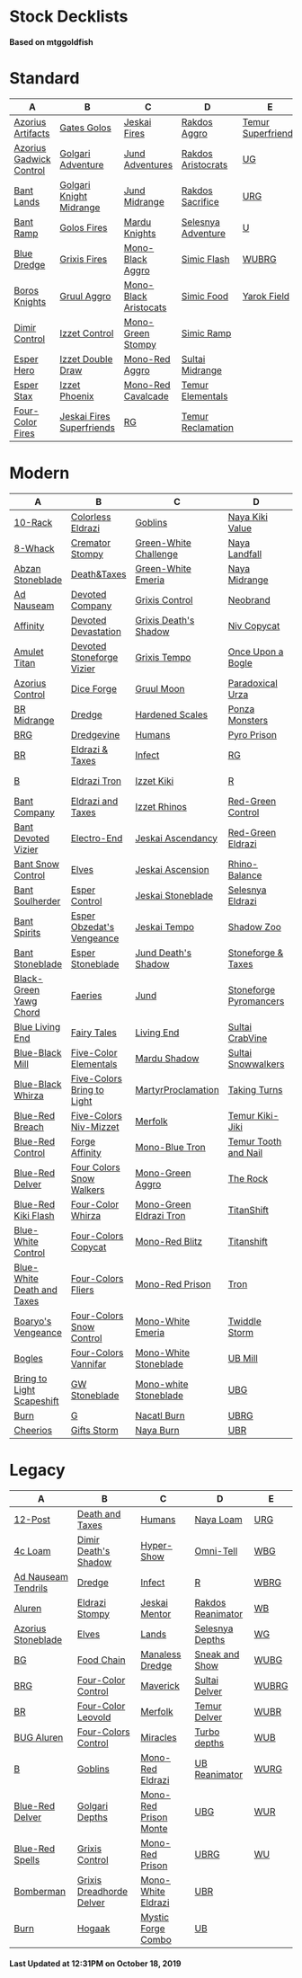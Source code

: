 # Stock Decklists
#### Based on mtggoldfish


# Standard

|                                        A                                         |                                          B                                           |                                      C                                       |                                   D                                    |                                   E                                    |
|----------------------------------------------------------------------------------|--------------------------------------------------------------------------------------|------------------------------------------------------------------------------|------------------------------------------------------------------------|------------------------------------------------------------------------|
|[Azorius Artifacts](./mtggoldfish/Standard/decks/Azorius_Artifacts.md)            |[Gates Golos](./mtggoldfish/Standard/decks/Gates_Golos.md)                            |[Jeskai Fires](./mtggoldfish/Standard/decks/Jeskai_Fires.md)                  |[Rakdos Aggro](./mtggoldfish/Standard/decks/Rakdos_Aggro.md)            |[Temur Superfriends](./mtggoldfish/Standard/decks/Temur_Superfriends.md)|
|[Azorius Gadwick Control](./mtggoldfish/Standard/decks/Azorius_Gadwick_Control.md)|[Golgari Adventure](./mtggoldfish/Standard/decks/Golgari_Adventure.md)                |[Jund Adventures](./mtggoldfish/Standard/decks/Jund_Adventures.md)            |[Rakdos Aristocrats](./mtggoldfish/Standard/decks/Rakdos_Aristocrats.md)|[UG](./mtggoldfish/Standard/decks/UG.md)                                |
|[Bant Lands](./mtggoldfish/Standard/decks/Bant_Lands.md)                          |[Golgari Knight Midrange](./mtggoldfish/Standard/decks/Golgari_Knight_Midrange.md)    |[Jund Midrange](./mtggoldfish/Standard/decks/Jund_Midrange.md)                |[Rakdos Sacrifice](./mtggoldfish/Standard/decks/Rakdos_Sacrifice.md)    |[URG](./mtggoldfish/Standard/decks/URG.md)                              |
|[Bant Ramp](./mtggoldfish/Standard/decks/Bant_Ramp.md)                            |[Golos Fires](./mtggoldfish/Standard/decks/Golos_Fires.md)                            |[Mardu Knights](./mtggoldfish/Standard/decks/Mardu_Knights.md)                |[Selesnya Adventure](./mtggoldfish/Standard/decks/Selesnya_Adventure.md)|[U](./mtggoldfish/Standard/decks/U.md)                                  |
|[Blue Dredge](./mtggoldfish/Standard/decks/Blue_Dredge.md)                        |[Grixis Fires](./mtggoldfish/Standard/decks/Grixis_Fires.md)                          |[Mono-Black Aggro](./mtggoldfish/Standard/decks/Mono-Black_Aggro.md)          |[Simic Flash](./mtggoldfish/Standard/decks/Simic_Flash.md)              |[WUBRG](./mtggoldfish/Standard/decks/WUBRG.md)                          |
|[Boros Knights](./mtggoldfish/Standard/decks/Boros_Knights.md)                    |[Gruul Aggro](./mtggoldfish/Standard/decks/Gruul_Aggro.md)                            |[Mono-Black Aristocats](./mtggoldfish/Standard/decks/Mono-Black_Aristocats.md)|[Simic Food](./mtggoldfish/Standard/decks/Simic_Food.md)                |[Yarok Field](./mtggoldfish/Standard/decks/Yarok_Field.md)              |
|[Dimir Control](./mtggoldfish/Standard/decks/Dimir_Control.md)                    |[Izzet Control](./mtggoldfish/Standard/decks/Izzet_Control.md)                        |[Mono-Green Stompy](./mtggoldfish/Standard/decks/Mono-Green_Stompy.md)        |[Simic Ramp](./mtggoldfish/Standard/decks/Simic_Ramp.md)                |                                                                        |
|[Esper Hero](./mtggoldfish/Standard/decks/Esper_Hero.md)                          |[Izzet Double Draw](./mtggoldfish/Standard/decks/Izzet_Double_Draw.md)                |[Mono-Red Aggro](./mtggoldfish/Standard/decks/Mono-Red_Aggro.md)              |[Sultai Midrange](./mtggoldfish/Standard/decks/Sultai_Midrange.md)      |                                                                        |
|[Esper Stax](./mtggoldfish/Standard/decks/Esper_Stax.md)                          |[Izzet Phoenix](./mtggoldfish/Standard/decks/Izzet_Phoenix.md)                        |[Mono-Red Cavalcade](./mtggoldfish/Standard/decks/Mono-Red_Cavalcade.md)      |[Temur Elementals](./mtggoldfish/Standard/decks/Temur_Elementals.md)    |                                                                        |
|[Four-Color Fires](./mtggoldfish/Standard/decks/Four-Color_Fires.md)              |[Jeskai Fires Superfriends](./mtggoldfish/Standard/decks/Jeskai_Fires_Superfriends.md)|[RG](./mtggoldfish/Standard/decks/RG.md)                                      |[Temur Reclamation](./mtggoldfish/Standard/decks/Temur_Reclamation.md)  |                                                                        |


# Modern

|                                          A                                           |                                          B                                           |                                       C                                        |                                      D                                       |                                   E                                    |
|--------------------------------------------------------------------------------------|--------------------------------------------------------------------------------------|--------------------------------------------------------------------------------|------------------------------------------------------------------------------|------------------------------------------------------------------------|
|[10-Rack](./mtggoldfish/Modern/decks/10-Rack.md)                                      |[Colorless Eldrazi](./mtggoldfish/Modern/decks/Colorless_Eldrazi.md)                  |[Goblins](./mtggoldfish/Modern/decks/Goblins.md)                                |[Naya Kiki Value](./mtggoldfish/Modern/decks/Naya_Kiki_Value.md)              |[UB](./mtggoldfish/Modern/decks/UB.md)                                  |
|[8-Whack](./mtggoldfish/Modern/decks/8-Whack.md)                                      |[Cremator Stompy](./mtggoldfish/Modern/decks/Cremator_Stompy.md)                      |[Green-White Challenge](./mtggoldfish/Modern/decks/Green-White_Challenge.md)    |[Naya Landfall](./mtggoldfish/Modern/decks/Naya_Landfall.md)                  |[UG](./mtggoldfish/Modern/decks/UG.md)                                  |
|[Abzan Stoneblade](./mtggoldfish/Modern/decks/Abzan_Stoneblade.md)                    |[Death&amp;Taxes](./mtggoldfish/Modern/decks/Death&amp;Taxes.md)                      |[Green-White Emeria](./mtggoldfish/Modern/decks/Green-White_Emeria.md)          |[Naya Midrange](./mtggoldfish/Modern/decks/Naya_Midrange.md)                  |[UR Emrakul Breach](./mtggoldfish/Modern/decks/UR_Emrakul_Breach.md)    |
|[Ad Nauseam](./mtggoldfish/Modern/decks/Ad_Nauseam.md)                                |[Devoted Company](./mtggoldfish/Modern/decks/Devoted_Company.md)                      |[Grixis Control](./mtggoldfish/Modern/decks/Grixis_Control.md)                  |[Neobrand](./mtggoldfish/Modern/decks/Neobrand.md)                            |[URG](./mtggoldfish/Modern/decks/URG.md)                                |
|[Affinity](./mtggoldfish/Modern/decks/Affinity.md)                                    |[Devoted Devastation](./mtggoldfish/Modern/decks/Devoted_Devastation.md)              |[Grixis Death's Shadow](./mtggoldfish/Modern/decks/Grixis_Death's_Shadow.md)    |[Niv Copycat](./mtggoldfish/Modern/decks/Niv_Copycat.md)                      |[UR](./mtggoldfish/Modern/decks/UR.md)                                  |
|[Amulet Titan](./mtggoldfish/Modern/decks/Amulet_Titan.md)                            |[Devoted Stoneforge Vizier](./mtggoldfish/Modern/decks/Devoted_Stoneforge_Vizier.md)  |[Grixis Tempo](./mtggoldfish/Modern/decks/Grixis_Tempo.md)                      |[Once Upon a Bogle](./mtggoldfish/Modern/decks/Once_Upon_a_Bogle.md)          |[U](./mtggoldfish/Modern/decks/U.md)                                    |
|[Azorius Control](./mtggoldfish/Modern/decks/Azorius_Control.md)                      |[Dice Forge](./mtggoldfish/Modern/decks/Dice_Forge.md)                                |[Gruul Moon](./mtggoldfish/Modern/decks/Gruul_Moon.md)                          |[Paradoxical Urza](./mtggoldfish/Modern/decks/Paradoxical_Urza.md)            |[Urza Ascendancy](./mtggoldfish/Modern/decks/Urza_Ascendancy.md)        |
|[BR Midrange](./mtggoldfish/Modern/decks/BR_Midrange.md)                              |[Dredge](./mtggoldfish/Modern/decks/Dredge.md)                                        |[Hardened Scales](./mtggoldfish/Modern/decks/Hardened_Scales.md)                |[Ponza Monsters](./mtggoldfish/Modern/decks/Ponza_Monsters.md)                |[Urza Outcome](./mtggoldfish/Modern/decks/Urza_Outcome.md)              |
|[BRG](./mtggoldfish/Modern/decks/BRG.md)                                              |[Dredgevine](./mtggoldfish/Modern/decks/Dredgevine.md)                                |[Humans](./mtggoldfish/Modern/decks/Humans.md)                                  |[Pyro Prison](./mtggoldfish/Modern/decks/Pyro_Prison.md)                      |[WB Eldrazi](./mtggoldfish/Modern/decks/WB_Eldrazi.md)                  |
|[BR](./mtggoldfish/Modern/decks/BR.md)                                                |[Eldrazi & Taxes](./mtggoldfish/Modern/decks/Eldrazi_&_Taxes.md)                      |[Infect](./mtggoldfish/Modern/decks/Infect.md)                                  |[RG](./mtggoldfish/Modern/decks/RG.md)                                        |[WB Pox](./mtggoldfish/Modern/decks/WB_Pox.md)                          |
|[B](./mtggoldfish/Modern/decks/B.md)                                                  |[Eldrazi Tron](./mtggoldfish/Modern/decks/Eldrazi_Tron.md)                            |[Izzet Kiki](./mtggoldfish/Modern/decks/Izzet_Kiki.md)                          |[R](./mtggoldfish/Modern/decks/R.md)                                          |[WB Stoneblade](./mtggoldfish/Modern/decks/WB_Stoneblade.md)            |
|[Bant Company](./mtggoldfish/Modern/decks/Bant_Company.md)                            |[Eldrazi and Taxes](./mtggoldfish/Modern/decks/Eldrazi_and_Taxes.md)                  |[Izzet Rhinos](./mtggoldfish/Modern/decks/Izzet_Rhinos.md)                      |[Red-Green Control](./mtggoldfish/Modern/decks/Red-Green_Control.md)          |[WBG](./mtggoldfish/Modern/decks/WBG.md)                                |
|[Bant Devoted Vizier](./mtggoldfish/Modern/decks/Bant_Devoted_Vizier.md)              |[Electro-End](./mtggoldfish/Modern/decks/Electro-End.md)                              |[Jeskai Ascendancy](./mtggoldfish/Modern/decks/Jeskai_Ascendancy.md)            |[Red-Green Eldrazi](./mtggoldfish/Modern/decks/Red-Green_Eldrazi.md)          |[WBR](./mtggoldfish/Modern/decks/WBR.md)                                |
|[Bant Snow Control](./mtggoldfish/Modern/decks/Bant_Snow_Control.md)                  |[Elves](./mtggoldfish/Modern/decks/Elves.md)                                          |[Jeskai Ascension](./mtggoldfish/Modern/decks/Jeskai_Ascension.md)              |[Rhino-Balance](./mtggoldfish/Modern/decks/Rhino-Balance.md)                  |[WB](./mtggoldfish/Modern/decks/WB.md)                                  |
|[Bant Soulherder](./mtggoldfish/Modern/decks/Bant_Soulherder.md)                      |[Esper Control](./mtggoldfish/Modern/decks/Esper_Control.md)                          |[Jeskai Stoneblade](./mtggoldfish/Modern/decks/Jeskai_Stoneblade.md)            |[Selesnya Eldrazi](./mtggoldfish/Modern/decks/Selesnya_Eldrazi.md)            |[WG](./mtggoldfish/Modern/decks/WG.md)                                  |
|[Bant Spirits](./mtggoldfish/Modern/decks/Bant_Spirits.md)                            |[Esper Obzedat's Vengeance](./mtggoldfish/Modern/decks/Esper_Obzedat's_Vengeance.md)  |[Jeskai Tempo](./mtggoldfish/Modern/decks/Jeskai_Tempo.md)                      |[Shadow Zoo](./mtggoldfish/Modern/decks/Shadow_Zoo.md)                        |[WRG](./mtggoldfish/Modern/decks/WRG.md)                                |
|[Bant Stoneblade](./mtggoldfish/Modern/decks/Bant_Stoneblade.md)                      |[Esper Stoneblade](./mtggoldfish/Modern/decks/Esper_Stoneblade.md)                    |[Jund Death's Shadow](./mtggoldfish/Modern/decks/Jund_Death's_Shadow.md)        |[Stoneforge & Taxes](./mtggoldfish/Modern/decks/Stoneforge_&_Taxes.md)        |[WR](./mtggoldfish/Modern/decks/WR.md)                                  |
|[Black-Green Yawg Chord](./mtggoldfish/Modern/decks/Black-Green_Yawg_Chord.md)        |[Faeries](./mtggoldfish/Modern/decks/Faeries.md)                                      |[Jund](./mtggoldfish/Modern/decks/Jund.md)                                      |[Stoneforge Pyromancers](./mtggoldfish/Modern/decks/Stoneforge_Pyromancers.md)|[WU Spirits](./mtggoldfish/Modern/decks/WU_Spirits.md)                  |
|[Blue Living End](./mtggoldfish/Modern/decks/Blue_Living_End.md)                      |[Fairy Tales](./mtggoldfish/Modern/decks/Fairy_Tales.md)                              |[Living End](./mtggoldfish/Modern/decks/Living_End.md)                          |[Sultai CrabVine](./mtggoldfish/Modern/decks/Sultai_CrabVine.md)              |[WUBG](./mtggoldfish/Modern/decks/WUBG.md)                              |
|[Blue-Black Mill](./mtggoldfish/Modern/decks/Blue-Black_Mill.md)                      |[Five-Color Elementals](./mtggoldfish/Modern/decks/Five-Color_Elementals.md)          |[Mardu Shadow](./mtggoldfish/Modern/decks/Mardu_Shadow.md)                      |[Sultai Snowwalkers](./mtggoldfish/Modern/decks/Sultai_Snowwalkers.md)        |[WUBRG](./mtggoldfish/Modern/decks/WUBRG.md)                            |
|[Blue-Black Whirza](./mtggoldfish/Modern/decks/Blue-Black_Whirza.md)                  |[Five-Colors Bring to Light](./mtggoldfish/Modern/decks/Five-Colors_Bring_to_Light.md)|[MartyrProclamation](./mtggoldfish/Modern/decks/MartyrProclamation.md)          |[Taking Turns](./mtggoldfish/Modern/decks/Taking_Turns.md)                    |[WUBR](./mtggoldfish/Modern/decks/WUBR.md)                              |
|[Blue-Red Breach](./mtggoldfish/Modern/decks/Blue-Red_Breach.md)                      |[Five-Colors Niv-Mizzet](./mtggoldfish/Modern/decks/Five-Colors_Niv-Mizzet.md)        |[Merfolk](./mtggoldfish/Modern/decks/Merfolk.md)                                |[Temur Kiki-Jiki](./mtggoldfish/Modern/decks/Temur_Kiki-Jiki.md)              |[WUB](./mtggoldfish/Modern/decks/WUB.md)                                |
|[Blue-Red Control](./mtggoldfish/Modern/decks/Blue-Red_Control.md)                    |[Forge Affinity](./mtggoldfish/Modern/decks/Forge_Affinity.md)                        |[Mono-Blue Tron](./mtggoldfish/Modern/decks/Mono-Blue_Tron.md)                  |[Temur Tooth and Nail](./mtggoldfish/Modern/decks/Temur_Tooth_and_Nail.md)    |[WUG](./mtggoldfish/Modern/decks/WUG.md)                                |
|[Blue-Red Delver](./mtggoldfish/Modern/decks/Blue-Red_Delver.md)                      |[Four Colors Snow Walkers](./mtggoldfish/Modern/decks/Four_Colors_Snow_Walkers.md)    |[Mono-Green Aggro](./mtggoldfish/Modern/decks/Mono-Green_Aggro.md)              |[The Rock](./mtggoldfish/Modern/decks/The_Rock.md)                            |[WURG](./mtggoldfish/Modern/decks/WURG.md)                              |
|[Blue-Red Kiki Flash](./mtggoldfish/Modern/decks/Blue-Red_Kiki_Flash.md)              |[Four-Color Whirza](./mtggoldfish/Modern/decks/Four-Color_Whirza.md)                  |[Mono-Green Eldrazi Tron](./mtggoldfish/Modern/decks/Mono-Green_Eldrazi_Tron.md)|[TitanShift](./mtggoldfish/Modern/decks/TitanShift.md)                        |[WUR](./mtggoldfish/Modern/decks/WUR.md)                                |
|[Blue-White Control](./mtggoldfish/Modern/decks/Blue-White_Control.md)                |[Four-Colors Copycat](./mtggoldfish/Modern/decks/Four-Colors_Copycat.md)              |[Mono-Red Blitz](./mtggoldfish/Modern/decks/Mono-Red_Blitz.md)                  |[Titanshift](./mtggoldfish/Modern/decks/Titanshift.md)                        |[WU](./mtggoldfish/Modern/decks/WU.md)                                  |
|[Blue-White Death and Taxes](./mtggoldfish/Modern/decks/Blue-White_Death_and_Taxes.md)|[Four-Colors Fliers](./mtggoldfish/Modern/decks/Four-Colors_Fliers.md)                |[Mono-Red Prison](./mtggoldfish/Modern/decks/Mono-Red_Prison.md)                |[Tron](./mtggoldfish/Modern/decks/Tron.md)                                    |[W](./mtggoldfish/Modern/decks/W.md)                                    |
|[Boaryo's Vengeance](./mtggoldfish/Modern/decks/Boaryo's_Vengeance.md)                |[Four-Colors Snow Control](./mtggoldfish/Modern/decks/Four-Colors_Snow_Control.md)    |[Mono-White Emeria](./mtggoldfish/Modern/decks/Mono-White_Emeria.md)            |[Twiddle Storm](./mtggoldfish/Modern/decks/Twiddle_Storm.md)                  |[Whirza Emry](./mtggoldfish/Modern/decks/Whirza_Emry.md)                |
|[Bogles](./mtggoldfish/Modern/decks/Bogles.md)                                        |[Four-Colors Vannifar](./mtggoldfish/Modern/decks/Four-Colors_Vannifar.md)            |[Mono-White Stoneblade](./mtggoldfish/Modern/decks/Mono-White_Stoneblade.md)    |[UB Mill](./mtggoldfish/Modern/decks/UB_Mill.md)                              |[Whirza](./mtggoldfish/Modern/decks/Whirza.md)                          |
|[Bring to Light Scapeshift](./mtggoldfish/Modern/decks/Bring_to_Light_Scapeshift.md)  |[GW Stoneblade](./mtggoldfish/Modern/decks/GW_Stoneblade.md)                          |[Mono-white Stoneblade](./mtggoldfish/Modern/decks/Mono-white_Stoneblade.md)    |[UBG](./mtggoldfish/Modern/decks/UBG.md)                                      |[Wrenn and Six Gruul](./mtggoldfish/Modern/decks/Wrenn_and_Six_Gruul.md)|
|[Burn](./mtggoldfish/Modern/decks/Burn.md)                                            |[G](./mtggoldfish/Modern/decks/G.md)                                                  |[Nacatl Burn](./mtggoldfish/Modern/decks/Nacatl_Burn.md)                        |[UBRG](./mtggoldfish/Modern/decks/UBRG.md)                                    |                                                                        |
|[Cheerios](./mtggoldfish/Modern/decks/Cheerios.md)                                    |[Gifts Storm](./mtggoldfish/Modern/decks/Gifts_Storm.md)                              |[Naya Burn](./mtggoldfish/Modern/decks/Naya_Burn.md)                            |[UBR](./mtggoldfish/Modern/decks/UBR.md)                                      |                                                                        |


# Legacy

|                                   A                                    |                                        B                                         |                                     C                                      |                                 D                                  |                     E                      |
|------------------------------------------------------------------------|----------------------------------------------------------------------------------|----------------------------------------------------------------------------|--------------------------------------------------------------------|--------------------------------------------|
|[12-Post](./mtggoldfish/Legacy/decks/12-Post.md)                        |[Death and Taxes](./mtggoldfish/Legacy/decks/Death_and_Taxes.md)                  |[Humans](./mtggoldfish/Legacy/decks/Humans.md)                              |[Naya Loam](./mtggoldfish/Legacy/decks/Naya_Loam.md)                |[URG](./mtggoldfish/Legacy/decks/URG.md)    |
|[4c Loam](./mtggoldfish/Legacy/decks/4c_Loam.md)                        |[Dimir Death's Shadow](./mtggoldfish/Legacy/decks/Dimir_Death's_Shadow.md)        |[Hyper-Show](./mtggoldfish/Legacy/decks/Hyper-Show.md)                      |[Omni-Tell](./mtggoldfish/Legacy/decks/Omni-Tell.md)                |[WBG](./mtggoldfish/Legacy/decks/WBG.md)    |
|[Ad Nauseam Tendrils](./mtggoldfish/Legacy/decks/Ad_Nauseam_Tendrils.md)|[Dredge](./mtggoldfish/Legacy/decks/Dredge.md)                                    |[Infect](./mtggoldfish/Legacy/decks/Infect.md)                              |[R](./mtggoldfish/Legacy/decks/R.md)                                |[WBRG](./mtggoldfish/Legacy/decks/WBRG.md)  |
|[Aluren](./mtggoldfish/Legacy/decks/Aluren.md)                          |[Eldrazi Stompy](./mtggoldfish/Legacy/decks/Eldrazi_Stompy.md)                    |[Jeskai Mentor](./mtggoldfish/Legacy/decks/Jeskai_Mentor.md)                |[Rakdos Reanimator](./mtggoldfish/Legacy/decks/Rakdos_Reanimator.md)|[WB](./mtggoldfish/Legacy/decks/WB.md)      |
|[Azorius Stoneblade](./mtggoldfish/Legacy/decks/Azorius_Stoneblade.md)  |[Elves](./mtggoldfish/Legacy/decks/Elves.md)                                      |[Lands](./mtggoldfish/Legacy/decks/Lands.md)                                |[Selesnya Depths](./mtggoldfish/Legacy/decks/Selesnya_Depths.md)    |[WG](./mtggoldfish/Legacy/decks/WG.md)      |
|[BG](./mtggoldfish/Legacy/decks/BG.md)                                  |[Food Chain](./mtggoldfish/Legacy/decks/Food_Chain.md)                            |[Manaless Dredge](./mtggoldfish/Legacy/decks/Manaless_Dredge.md)            |[Sneak and Show](./mtggoldfish/Legacy/decks/Sneak_and_Show.md)      |[WUBG](./mtggoldfish/Legacy/decks/WUBG.md)  |
|[BRG](./mtggoldfish/Legacy/decks/BRG.md)                                |[Four-Color Control](./mtggoldfish/Legacy/decks/Four-Color_Control.md)            |[Maverick](./mtggoldfish/Legacy/decks/Maverick.md)                          |[Sultai Delver](./mtggoldfish/Legacy/decks/Sultai_Delver.md)        |[WUBRG](./mtggoldfish/Legacy/decks/WUBRG.md)|
|[BR](./mtggoldfish/Legacy/decks/BR.md)                                  |[Four-Color Leovold](./mtggoldfish/Legacy/decks/Four-Color_Leovold.md)            |[Merfolk](./mtggoldfish/Legacy/decks/Merfolk.md)                            |[Temur Delver](./mtggoldfish/Legacy/decks/Temur_Delver.md)          |[WUBR](./mtggoldfish/Legacy/decks/WUBR.md)  |
|[BUG Aluren](./mtggoldfish/Legacy/decks/BUG_Aluren.md)                  |[Four-Colors Control](./mtggoldfish/Legacy/decks/Four-Colors_Control.md)          |[Miracles](./mtggoldfish/Legacy/decks/Miracles.md)                          |[Turbo depths](./mtggoldfish/Legacy/decks/Turbo_depths.md)          |[WUB](./mtggoldfish/Legacy/decks/WUB.md)    |
|[B](./mtggoldfish/Legacy/decks/B.md)                                    |[Goblins](./mtggoldfish/Legacy/decks/Goblins.md)                                  |[Mono-Red Eldrazi](./mtggoldfish/Legacy/decks/Mono-Red_Eldrazi.md)          |[UB Reanimator](./mtggoldfish/Legacy/decks/UB_Reanimator.md)        |[WURG](./mtggoldfish/Legacy/decks/WURG.md)  |
|[Blue-Red Delver](./mtggoldfish/Legacy/decks/Blue-Red_Delver.md)        |[Golgari Depths](./mtggoldfish/Legacy/decks/Golgari_Depths.md)                    |[Mono-Red Prison Monte](./mtggoldfish/Legacy/decks/Mono-Red_Prison_Monte.md)|[UBG](./mtggoldfish/Legacy/decks/UBG.md)                            |[WUR](./mtggoldfish/Legacy/decks/WUR.md)    |
|[Blue-Red Spells](./mtggoldfish/Legacy/decks/Blue-Red_Spells.md)        |[Grixis Control](./mtggoldfish/Legacy/decks/Grixis_Control.md)                    |[Mono-Red Prison](./mtggoldfish/Legacy/decks/Mono-Red_Prison.md)            |[UBRG](./mtggoldfish/Legacy/decks/UBRG.md)                          |[WU](./mtggoldfish/Legacy/decks/WU.md)      |
|[Bomberman](./mtggoldfish/Legacy/decks/Bomberman.md)                    |[Grixis Dreadhorde Delver](./mtggoldfish/Legacy/decks/Grixis_Dreadhorde_Delver.md)|[Mono-White Eldrazi](./mtggoldfish/Legacy/decks/Mono-White_Eldrazi.md)      |[UBR](./mtggoldfish/Legacy/decks/UBR.md)                            |                                            |
|[Burn](./mtggoldfish/Legacy/decks/Burn.md)                              |[Hogaak](./mtggoldfish/Legacy/decks/Hogaak.md)                                    |[Mystic Forge Combo](./mtggoldfish/Legacy/decks/Mystic_Forge_Combo.md)      |[UB](./mtggoldfish/Legacy/decks/UB.md)                              |                                            |



#### Last Updated at 12:31PM on October 18, 2019